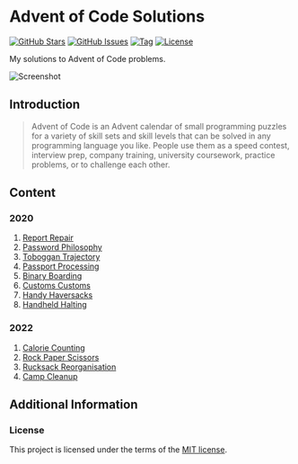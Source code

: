 <!--
Document variables:

Assigned:
<author> = Vikesh Ajith
<github_username> = SpikyClip

Unassigned (replace all with desired value):
<advent-of-code>
<screenshot_link>

-->

# Advent of Code Solutions

[![GitHub Stars](https://img.shields.io/github/stars/SpikyClip/advent-of-code.svg)](https://github.com/SpikyClip/advent-of-code/stargazers)
[![GitHub Issues](https://img.shields.io/github/issues/SpikyClip/advent-of-code.svg)](https://github.com/SpikyClip/advent-of-code/issues)
[![Tag](https://img.shields.io/github/v/tag/SpikyClip/advent-of-code)](https://github.com/SpikyClip/advent-of-code)
[![License](https://img.shields.io/github/license/SpikyClip/advent-of-code)](https://github.com/SpikyClip/advent-of-code/blob/master/LICENSE)

My solutions to Advent of Code problems.

![Screenshot](screenshot_link)

## Introduction

> Advent of Code is an Advent calendar of small programming puzzles for a
> variety of skill sets and skill levels that can be solved in any programming
> language you like. People use them as a speed contest, interview prep,
> company training, university coursework, practice problems, or to challenge
> each other.

## Content

### 2020

1. [Report Repair](2020/01_report_repair.py)
2. [Password Philosophy](2020/02_password_philosophy.py)
3. [Toboggan Trajectory](2020/03_toboggan_trajectory.py)
4. [Passport Processing](2020/04_passport_processing.py)
5. [Binary Boarding](2020/05_binary_boarding.py)
6. [Customs Customs](2020/06_customs_customs.py)
7. [Handy Haversacks](2020/07_handy_haversacks.py)
8. [Handheld Halting](2020/08_handheld_halting.py)

### 2022

1. [Calorie Counting](2022/01_calorie_counting.py)
2. [Rock Paper Scissors](2022/02_rock_paper_scissors.py)
3. [Rucksack Reorganisation](2022/03_rucksack_reorganisation.py)
4. [Camp Cleanup](2022/04_camp_cleanup.py)

## Additional Information

### License

This project is licensed under the terms of the [MIT license](https://github.com/SpikyClip/advent-of-code/blob/master/LICENSE).

